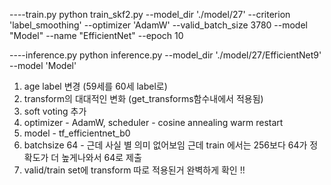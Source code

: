 ----train.py 
python train_skf2.py --model_dir './model/27' --criterion 'label_smoothing' --optimizer 'AdamW' --valid_batch_size 3780 --model "Model" --name "EfficientNet" --epoch 10


----inference.py
python inference.py --model_dir './model/27/EfficientNet9' --model 'Model'


1. age label 변경 (59세를 60세 label로)
2. transform의 대대적인 변화 (get_transforms함수내에서 적용됨)
3. soft voting 추가
4. optimizer - AdamW, scheduler - cosine annealing warm restart
5. model - tf_efficientnet_b0
6. batchsize 64 - 근데 사실 별 의미 없어보임 근데 train 에서는 256보다 64가 정확도가 더 높게나와서 64로 제출
7. valid/train set에 transform 따로 적용된거 완벽하게 확인 !! 
